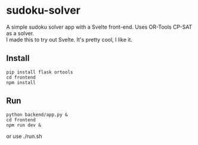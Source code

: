 # sudoku-solver

A simple sudoku solver app with a Svelte front-end. Uses OR-Tools CP-SAT as a solver.  
I made this to try out Svelte. It's pretty cool, I like it.

## Install

    pip install flask ortools  
    cd frontend  
    npm install  

## Run

    python backend/app.py &  
    cd frontend
    npm run dev &  

or use ./run.sh